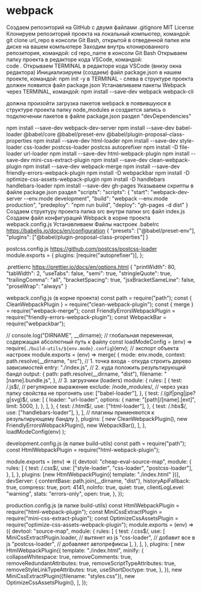# webpack
Создаем репозиторий на GitHub с двумя файлами
.gitignore
MIT License
Клонируем репозиторий проекта на локальный компьютер, командой: 
git clone url_repo 
в консоли Git Bash, открытой в отведенной папке или диске на вашем компьютере
Заходим внутрь клонированного репозитория, командой: 
cd repo_name 
в консоли Git Bash
Открываем папку проекта в редакторе кода VSCode, командой:	
 code .
Открываем TERMINAL в редакторе кода VSCode (внизу окна редактора)
Инициализируем (создаем) файл package.json в нашем проекте, командой: 
npm init -y 
в TERMINAL - слева в структуре проекта должен появится файл package.json
Устанавливаем пакеты Webpack через TERMINAL, командой: 
npm install --save-dev webpack webpack-cli

должна произойти загрузка пакетов webpack  в появившуюся в структуре проекта папку node_modules и создается запись о подключении пакетов в файле package.json раздел "devDependencies"

npm install --save-dev webpack-dev-server
npm install --save-dev babel-loader @babel/core @babel/preset-env @babel/plugin-proposal-class-properties
npm install --save-dev html-loader
npm install --save-dev style-loader css-loader postcss-loader postcss autoprefixer
npm install -D file-loader url-loader
npm install --save-dev html-webpack-plugin
npm install --save-dev mini-css-extract-plugin
npm install --save-dev clean-webpack-plugin
npm install --save-dev webpack-merge
npm install --save-dev friendly-errors-webpack-plugin
npm install -D webpackbar
npm install -D optimize-css-assets-webpack-plugin
npm install -D handlebars handlebars-loader
npm install --save-dev gh-pages
Указываем скрипты в файле package.json раздел "scripts":
 "scripts": {
    "start": "webpack-dev-server --env.mode development",
    "build": "webpack --env.mode production",
    "predeploy": "npm run build",
    "deploy": "gh-pages -d dist"
  }
Создаем структуру проекта
папка src
внутри папки src файл index.js
Создаем файл конфигураций Webpack в корне проекта
webpack.config.js
Устанавливаем 
Файлы настроек
.babelrc https://babeljs.io/docs/en/configuration
{
    "presets": ["@babel/preset-env"],
    "plugins": ["@babel/plugin-proposal-class-properties"]
}

postcss.config.js https://github.com/postcss/postcss-loader
module.exports = {
  plugins: [require("autoprefixer")],
};

.prettierrc https://prettier.io/docs/en/options.html
{
  "printWidth": 80,
  "tabWidth": 2,
  "useTabs": false,
  "semi": true,
  "stringleQuote": true,
  "trailingComma": "all",
  "bracketSpacing": true,
  "jsxBracketSameLine": false,
  "proseWrap": "always"
}



webpack.config.js (в корне проекта)
const path = require("path");
const { CleanWebpackPlugin } = require("clean-webpack-plugin");
const { merge } = require("webpack-merge");
const FriendlyErrorsWebpackPlugin = require("friendly-errors-webpack-plugin");
const WebpackBar = require("webpackbar");
 
// console.log("DIRNAME", __dirname); // глобальная переменная, содержащая абсолютный путь к файлу
const loadModeConfig = (env) =>
  require(`./build-utils/${env.mode}.config`)(env);
// экспорт объекта настроек
module.exports = (env) =>
  merge(
    {
      mode: env.mode,
      context: path.resolve(__dirname, "src"),
      // 1. точка входа - откуда строить дерево зависимостей
      entry: "./index.js",
      // 2. куда положить результирующий бандл
      output: {
        path: path.resolve(__dirname, "dist"),
        filename: "[name].bundle.js",
      },
      // 3. загрузчики (loaders)
      module: {
        rules: [
          {
            test: /\.js$/, // регулярное выражение
            exclude: /node_modules/, // через указ папку свойства не прогонять
            use: ["babel-loader"],
          },
          {
            test: /\.(gif|png|jpe?g|svg)$/,
            use: [
              {
                loader: "url-loader",
                options: {
                  name: "[path]/[name].[ext]",
                  limit: 5000,
                },
              },
            ],
          },
          {
            test: /\.html$/,
            use: ["html-loader"],
          },
          {
            test: /\.hbs$/,
            use: ["handlebars-loader"],
          },
        ],
        // плагины применяются к результирующему бандлу
      },
      plugins: [
        new CleanWebpackPlugin(),
        new FriendlyErrorsWebpackPlugin(),
        new WebpackBar(),
      ],
    },
    loadModeConfig(env)
  );




development.config.js (в папке build-utils)
const path = require("path");
const HtmlWebpackPlugin = require("html-webpack-plugin");
 
module.exports = (env) => ({
  devtool: "cheap-eval-source-map",
  module: {
    rules: [
      {
        test: /\.css$/,
        use: ["style-loader", "css-loader", "postcss-loader"],
      },
    ],
  },
  plugins: [new HtmlWebpackPlugin({ template: "./index.html" })],
  devServer: {
    contentBase: path.join(__dirname, "dist"),
    historyApiFallback: true,
    compress: true,
    port: 4141,
    noInfo: true,
    quiet: true,
    clientLogLevel: "warning",
    stats: "errors-only",
    open: true,
  },
});
 







production.config.js  (в папке build-utils)
const HtmlWebpackPlugin = require("html-webpack-plugin");
const MiniCssExtractPlugin = require("mini-css-extract-plugin");
const OptimizeCssAssetsPlugin = require("optimize-css-assets-webpack-plugin");
module.exports = (env) => ({
  devtool: "source-map",
  module: {
    rules: [
      {
        test: /\.css$/,
        use: [
          MiniCssExtractPlugin.loader, // вытянет из js
          "css-loader", // добавит все в js
          "postcss-loader", // добавляет автопрефиксы
        ],
      },
    ],
  },
  plugins: [
    new HtmlWebpackPlugin({
      template: "./index.html",
      minify: {
        collapseWhitespace: true,
        removeComments: true,
        removeRedundantAttributes: true,
        removeScriptTypeAttributes: true,
        removeStyleLinkTypeAttributes: true,
        useShortDoctype: true,
      },
    }),
    new MiniCssExtractPlugin({filename: "styles.css"}),
    new OptimizeCssAssetsPlugin(),
  ],
});
